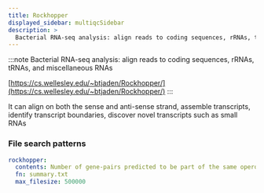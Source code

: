 ```yaml
---
title: Rockhopper
displayed_sidebar: multiqcSidebar
description: >
  Bacterial RNA-seq analysis: align reads to coding sequences, rRNAs, tRNAs, and miscellaneous RNAs
---
```


<!--
~~~~~ DO NOT EDIT ~~~~~
This file is autogenerated from the MultiQC module python docstring.
Do not edit the markdown, it will be overwritten.

File path for the source of this content: multiqc/modules/rockhopper/rockhopper.py
~~~~~~~~~~~~~~~~~~~~~~~
-->

:::note
Bacterial RNA-seq analysis: align reads to coding sequences, rRNAs, tRNAs, and miscellaneous RNAs

[https://cs.wellesley.edu/~btjaden/Rockhopper/](https://cs.wellesley.edu/~btjaden/Rockhopper/)
:::

It can align on both the sense and anti-sense strand, assemble transcripts, identify transcript boundaries, discover novel transcripts such as small RNAs

### File search patterns

```yaml
rockhopper:
  contents: Number of gene-pairs predicted to be part of the same operon
  fn: summary.txt
  max_filesize: 500000
```

